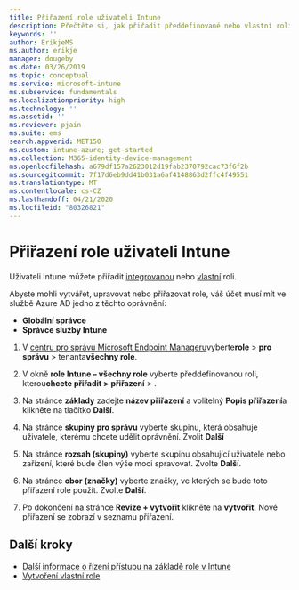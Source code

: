 ```yaml
---
title: Přiřazení role uživateli Intune
description: Přečtěte si, jak přiřadit předdefinované nebo vlastní roli uživateli v Microsoft Intune.
keywords: ''
author: ErikjeMS
ms.author: erikje
manager: dougeby
ms.date: 03/26/2019
ms.topic: conceptual
ms.service: microsoft-intune
ms.subservice: fundamentals
ms.localizationpriority: high
ms.technology: ''
ms.assetid: ''
ms.reviewer: pjain
ms.suite: ems
search.appverid: MET150
ms.custom: intune-azure; get-started
ms.collection: M365-identity-device-management
ms.openlocfilehash: a679df157a2623012d19fab2370792cac73f6f2b
ms.sourcegitcommit: 7f17d6eb9dd41b031a6af4148863d2ffc4f49551
ms.translationtype: MT
ms.contentlocale: cs-CZ
ms.lasthandoff: 04/21/2020
ms.locfileid: "80326821"
---
```

# <a name="assign-a-role-to-an-intune-user"></a>Přiřazení role uživateli Intune

Uživateli Intune můžete přiřadit [integrovanou](role-based-access-control.md#built-in-roles) nebo [vlastní](create-custom-role.md) roli.

Abyste mohli vytvářet, upravovat nebo přiřazovat role, váš účet musí mít ve službě Azure AD jedno z těchto oprávnění:
- **Globální správce**
- **Správce služby Intune**

1. V [centru pro správu Microsoft Endpoint Manageru](https://go.microsoft.com/fwlink/?linkid=2109431)vyberte**role** >  **pro správu** > tenanta**všechny role**.

2. V okně **role Intune – všechny role** vyberte předdefinovanou roli, kterou**chcete přiřadit >** **přiřazení** > .

5. Na stránce **základy** zadejte **název přiřazení** a volitelný **Popis přiřazení**a klikněte na tlačítko **Další**.

6. Na stránce **skupiny pro správu** vyberte skupinu, která obsahuje uživatele, kterému chcete udělit oprávnění. Zvolit **Další**

7. Na stránce **rozsah (skupiny)** vyberte skupinu obsahující uživatele nebo zařízení, které bude člen výše moci spravovat. Zvolte **Další**.

8. Na stránce **obor (značky)** vyberte značky, ve kterých se bude toto přiřazení role použít. Zvolte **Další**.

9. Po dokončení na stránce **Revize + vytvořit** klikněte na **vytvořit**. Nové přiřazení se zobrazí v seznamu přiřazení.

## <a name="next-steps"></a>Další kroky
- [Další informace o řízení přístupu na základě role v Intune](role-based-access-control.md)
- [Vytvoření vlastní role](create-custom-role.md)


